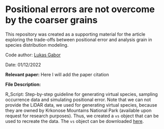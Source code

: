 # Positional errors are not overcome by the coarser grains
This repository was created as a supporting material for the article exploring the trade-offs between positional error and analysis grain in species distribution modeling. 

Code author: [Lukas Gabor](https://scholar.google.cz/citations?user=pLQXY5wAAAAJ&hl=cs)

Date: 01/12/2022

**Relevant paper:**
Here I will add the paper citation

**File Description:**

R_Script: Step-by-step guideline for generating virtual species, sampling occurrence data and simulating positional error.
Note that we can not provide the LiDAR data, we used for generating virtual species, because they are owned by Krkonose Mountains National Park (available upon request for research purposes). Thus, we created a `vs` object that can be used to recreate the data. The `vs` object can be downloaded [here](https://drive.google.com/file/d/1j6EuL8klf82xtxZ5OUqZrm-qN3MWK_zT/view?usp=sharing).



